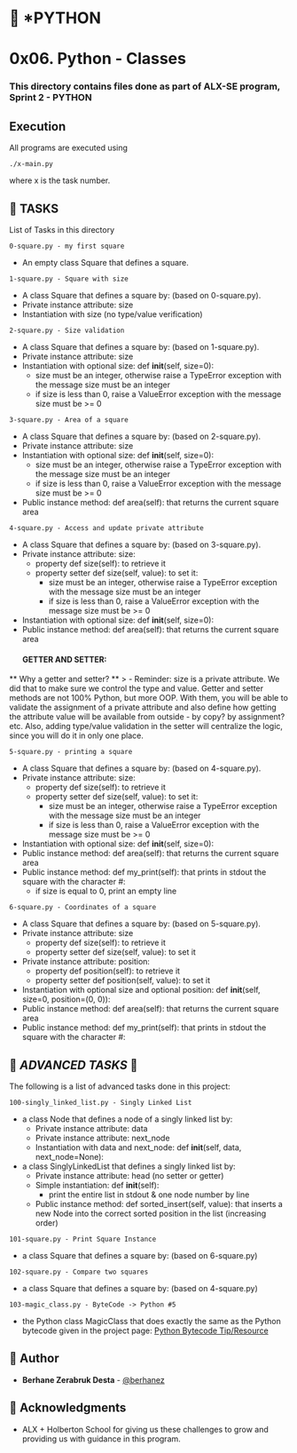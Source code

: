 # :snake: *PYTHON
# 0x06. Python - Classes

### This directory contains files done as part of ALX-SE program, Sprint 2 - PYTHON


## Execution
All programs are executed using 
```
./x-main.py
```
where x is the task number.

## :wrench: TASKS
List of Tasks in this directory
```
0-square.py - my first square
```
* An empty class Square that defines a square.


```
1-square.py - Square with size
```
* A class Square that defines a square by: (based on 0-square.py).
* Private instance attribute: size
* Instantiation with size (no type/value verification)


```
2-square.py - Size validation
```
* A class Square that defines a square by: (based on 1-square.py).
* Private instance attribute: size
* Instantiation with optional size: def __init__(self, size=0):
	- size must be an integer, otherwise raise a TypeError exception with the message size must be an integer
	- if size is less than 0, raise a ValueError exception with the message size must be >= 0


```
3-square.py - Area of a square
```
* A class Square that defines a square by: (based on 2-square.py).
* Private instance attribute: size
* Instantiation with optional size: def __init__(self, size=0):
	- size must be an integer, otherwise raise a TypeError exception with the message size must be an integer
	- if size is less than 0, raise a ValueError exception with the message size must be >= 0
* Public instance method: def area(self): that returns the current square area


```
4-square.py - Access and update private attribute
```
* A class Square that defines a square by: (based on 3-square.py).
* Private instance attribute: size:
	- property def size(self): to retrieve it
	- property setter def size(self, value): to set it:
		* size must be an integer, otherwise raise a TypeError exception with the message size must be an integer
		* if size is less than 0, raise a ValueError exception with the message size must be >= 0
* Instantiation with optional size: def __init__(self, size=0):
* Public instance method: def area(self): that returns the current square area
	#### GETTER AND SETTER:
** Why a getter and setter? ** 
	> - Reminder: size is a private attribute. We did that to make sure we control the type and value. Getter and setter methods are not 100% Python, but more OOP. With them, you will be able to validate the assignment of a private attribute and also define how getting the attribute value will be available from outside - by copy? by assignment? etc. Also, adding type/value validation in the setter will centralize the logic, since you will do it in only one place.


```
5-square.py - printing a square
```
* A class Square that defines a square by: (based on 4-square.py).
* Private instance attribute: size:
	- property def size(self): to retrieve it
	- property setter def size(self, value): to set it:
		* size must be an integer, otherwise raise a TypeError exception with the message size must be an integer
		* if size is less than 0, raise a ValueError exception with the message size must be >= 0
* Instantiation with optional size: def __init__(self, size=0):
* Public instance method: def area(self): that returns the current square area
* Public instance method: def my_print(self): that prints in stdout the square with the character #:
	- if size is equal to 0, print an empty line


```
6-square.py - Coordinates of a square
```
* A class Square that defines a square by: (based on 5-square.py).
* Private instance attribute: size
	* property def size(self): to retrieve it
	* property setter def size(self, value): to set it 
* Private instance attribute: position:
	* property def position(self): to retrieve it
	* property setter def position(self, value): to set it
* Instantiation with optional size and optional position: def __init__(self, size=0, position=(0, 0)):
* Public instance method: def area(self): that returns the current square area
* Public instance method: def my_print(self): that prints in stdout the square with the character #:

## :100: *ADVANCED TASKS* :100:

The following is a list of advanced tasks done in this project:

```
100-singly_linked_list.py - Singly Linked List
```
* a class Node that defines a node of a singly linked list by:
	- Private instance attribute: data
	- Private instance attribute: next_node
	- Instantiation with data and next_node: def __init__(self, data, next_node=None):
* a class SinglyLinkedList that defines a singly linked list by:
	- Private instance attribute: head (no setter or getter)
	- Simple instantiation: def __init__(self):
		* print the entire list in stdout & one node number by line
	- Public instance method: def sorted_insert(self, value): that inserts a new Node into the correct sorted position in the list (increasing order)

```
101-square.py - Print Square Instance
```
* a class Square that defines a square by: (based on 6-square.py)


```
102-square.py - Compare two squares
```
*  a class Square that defines a square by: (based on 4-square.py)


```
103-magic_class.py - ByteCode -> Python #5
```
* the Python class MagicClass that does exactly the same as the Python bytecode given in the project page:
[Python Bytecode Tip/Resource](https://docs.python.org/3.4/library/dis.html)
	

## :blue_book: Author

* **Berhane Zerabruk Desta** - [@berhanez](https://github.com/berhanez)


## :mega: Acknowledgments
* ALX + Holberton School for giving us these challenges to grow and providing us with guidance in this program.
